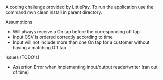 A coding challenge provided by LittlePay. To run the application use the command mvn clean install in parent directory.

Assumptions
- Will always receive a On tap before the corresponding off tap
- Input CSV is ordered correctly according to time
- Input will not include more than one On tap for a customer without having a matching Off tap

Issues (TODO's) 
- Assertion Error when implementing input/output reader/writer (ran out of time)
